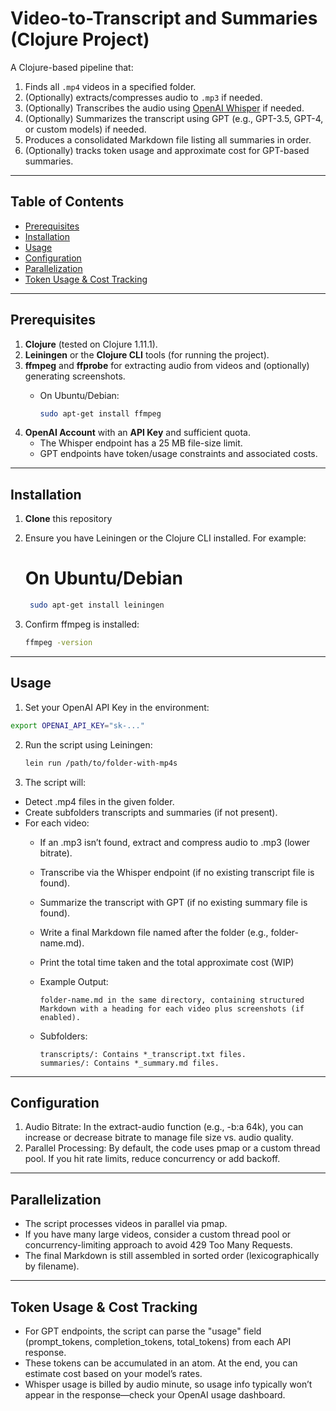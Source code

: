 # Video-to-Transcript and Summaries (Clojure Project)

A Clojure-based pipeline that:
1. Finds all `.mp4` videos in a specified folder.
2. (Optionally) extracts/compresses audio to `.mp3` if needed.
3. (Optionally) Transcribes the audio using [OpenAI Whisper](https://platform.openai.com/docs/api-reference/audio) if needed.
4. (Optionally) Summarizes the transcript using GPT (e.g., GPT-3.5, GPT-4, or custom models) if needed.
5. Produces a consolidated Markdown file listing all summaries in order.
6. (Optionally) tracks token usage and approximate cost for GPT-based summaries.

---

## Table of Contents

- [Prerequisites](#prerequisites)
- [Installation](#installation)
- [Usage](#usage)
- [Configuration](#configuration)
- [Parallelization](#parallelization)
- [Token Usage \& Cost Tracking](#token-usage--cost-tracking)

---

## Prerequisites

1. **Clojure** (tested on Clojure 1.11.1).
2. **Leiningen** or the **Clojure CLI** tools (for running the project).
3. **ffmpeg** and **ffprobe** for extracting audio from videos and (optionally) generating screenshots.
   - On Ubuntu/Debian:
     
     ```bash
     sudo apt-get install ffmpeg
     ```
4. **OpenAI Account** with an **API Key** and sufficient quota.
   - The Whisper endpoint has a 25 MB file-size limit.
   - GPT endpoints have token/usage constraints and associated costs.

---

## Installation

1. **Clone** this repository
2. Ensure you have Leiningen or the Clojure CLI installed. For example:
   # On Ubuntu/Debian
   
   ```bash
    sudo apt-get install leiningen
   ```
4. Confirm ffmpeg is installed:
   
   ```bash
   ffmpeg -version
   ```

---

## Usage

1. Set your OpenAI API Key in the environment:
   
  ```bash
  export OPENAI_API_KEY="sk-..."
  ```
2. Run the script using Leiningen:
   
   ```bash
   lein run /path/to/folder-with-mp4s
   ```
4. The script will:
- Detect .mp4 files in the given folder.
- Create subfolders transcripts and summaries (if not present).
- For each video:
  - If an .mp3 isn’t found, extract and compress audio to .mp3 (lower bitrate).
  - Transcribe via the Whisper endpoint (if no existing transcript file is found).
  - Summarize the transcript with GPT (if no existing summary file is found).
  - Write a final Markdown file named after the folder (e.g., folder-name.md).
  - Print the total time taken and the total approximate cost (WIP)
  - Example Output:
    
    ```
    folder-name.md in the same directory, containing structured Markdown with a heading for each video plus screenshots (if enabled).
    ```
  - Subfolders:
    
    ```
    transcripts/: Contains *_transcript.txt files.
    summaries/: Contains *_summary.md files.
    ```
---

## Configuration
1. Audio Bitrate: In the extract-audio function (e.g., -b:a 64k), you can increase or decrease bitrate to manage file size vs. audio quality.
2. Parallel Processing: By default, the code uses pmap or a custom thread pool. If you hit rate limits, reduce concurrency or add backoff.

---

## Parallelization

- The script processes videos in parallel via pmap.
- If you have many large videos, consider a custom thread pool or concurrency-limiting approach to avoid 429 Too Many Requests.
- The final Markdown is still assembled in sorted order (lexicographically by filename).

---

## Token Usage & Cost Tracking
- For GPT endpoints, the script can parse the "usage" field (prompt_tokens, completion_tokens, total_tokens) from each API response.
- These tokens can be accumulated in an atom. At the end, you can estimate cost based on your model’s rates.
- Whisper usage is billed by audio minute, so usage info typically won’t appear in the response—check your OpenAI usage dashboard.




